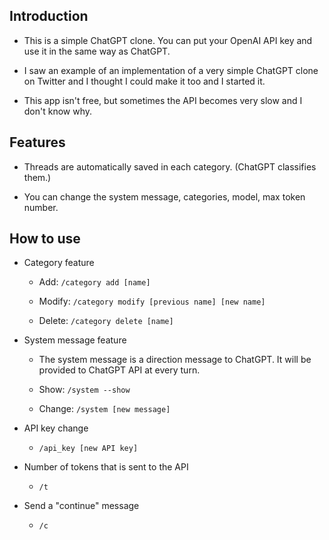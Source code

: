 ## Introduction

- This is a simple ChatGPT clone. You can put your OpenAI API key and use it in the same way as ChatGPT. 

- I saw an example of an implementation of a very simple ChatGPT clone on Twitter and I thought I could make it too and I started it.

- This app isn't free, but sometimes the API becomes very slow and I don't know why. 

## Features

- Threads are automatically saved in each category. (ChatGPT classifies them.)

- You can change the system message, categories, model, max token number.

## How to use

- Category feature

  - Add: `/category add [name]`
  
  - Modify: `/category modify [previous name] [new name]`
  
  - Delete: `/category delete [name]`
  
- System message feature

  - The system message is a direction message to ChatGPT. It will be provided to ChatGPT API at every turn.

  - Show: `/system --show`
  
  - Change: `/system [new message]`
  
- API key change

  - `/api_key [new API key]`
  
- Number of tokens that is sent to the API

  - `/t`

- Send a "continue" message

  - `/c`
